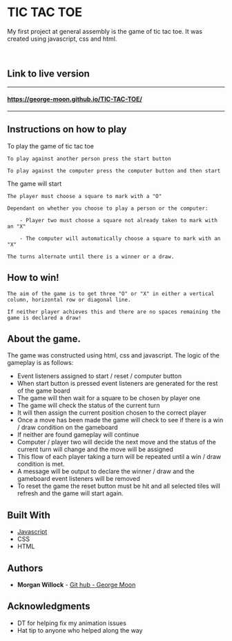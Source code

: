 &nbsp;

# TIC TAC TOE

My first project at general assembly is the game of tic tac toe. It was created using javascript, css and html.

&nbsp;

## Link to live version
--------------------------------

#### https://george-moon.github.io/TIC-TAC-TOE/

--------------------------------

## Instructions on how to play

To play the game of tic tac toe

```
To play against another person press the start button

To play against the computer press the computer button and then start
```

The game will start

```
The player must choose a square to mark with a "O"

Dependant on whether you choose to play a person or the computer:
    
    - Player two must choose a square not already taken to mark with an "X"

    - The computer will automatically choose a square to mark with an "X"

The turns alternate until there is a winner or a draw.
```
## How to win!
```
The aim of the game is to get three "O" or "X" in either a vertical column, horizontal row or diagonal line.

If neither player achieves this and there are no spaces remaining the game is declared a draw!
```

## About the game.

The game was constructed using html, css and javascript. The logic of the gameplay is as follows:

- Event listeners assigned to start / reset / computer button
- When start button is pressed event listeners are generated for the rest of the game board
- The game will then wait for a square to be chosen by player one
- The game will check the status of the current turn
- It will then assign the current position chosen to the correct player
- Once a move has been made the game will check to see if there is a win / draw condition on the gameboard
- If neither are found gameplay will continue
- Computer / player two will decide the next move and the status of the current turn will change and the move will be assigned
- This flow of each player taking a turn will be repeated until a win / draw condition is met. 
- A message will be output to declare the winner / draw and the gameboard event listeners will be removed
- To reset the game the reset button must be hit and all selected tiles will refresh and the game will start again.


## Built With

* [Javascript](https://www.javascript.com)
* CSS
* HTML

## Authors

* **Morgan Willock** - [Git hub - George Moon](https://github.com/george-moon)

## Acknowledgments

* DT for helping fix my animation issues
* Hat tip to anyone who helped along the way

